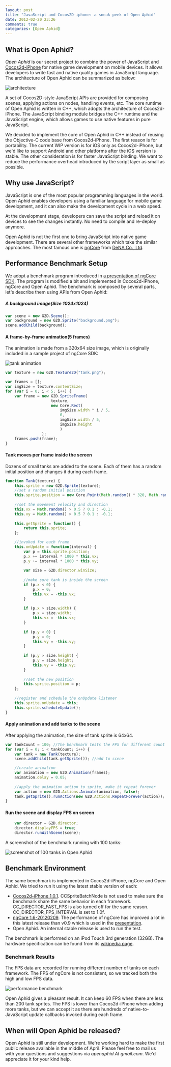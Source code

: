 ```yaml
---
layout: post
title: "JavaScript and Cocos2D-iphone: a sneak peek of Open Aphid"
date: 2012-02-20 23:26
comments: true
categories: [Open Aphid]
---
```

What is Open Aphid?
---------------------
*Open Aphid* is our secret project to combine the power of JavaScript and [Cocos2d-iPhone](http://www.cocos2d-iphone.org/) for native game development on mobile devices. It allows developers to write fast and native quality games in JavaScript language. The architecture of Open Aphid can be summarized as below:

<!-- more -->

![architecture](/images/architecture.jpg "Architecture of Open Aphid")

A set of Cocos2D-style JavaScript APIs are provided for composing scenes, applying actions on nodes, handling events, etc. The core runtime of Open Aphid is written in C++, which adopts the architecture of Cocos2d-iPhone. The JavaScript binding module bridges the C++ runtime and the JavaScript engine, which allows games to use native features in pure JavaScript.

We decided to implement the core of Open Aphid in C++ instead of reusing the Objective-C code base from Cocos2d-iPhone. The first reason is for portability. The current WIP version is for iOS only as Cocos2d-iPhone, but we'd like to support Android and other platforms after the iOS version is stable. The other consideration is for faster JavaScript binding. We want to reduce the performance overhead introduced by the script layer as small as possible.

Why use JavaScript?
-------------------
JavaScript is one of the most popular programming languages in the world. Open Aphid enables developers using a familiar language for mobile game development, and it can also make the development cycle in a web speed. 

At the development stage, developers can save the script and reload it on devices to see the changes instantly. No need to compile and re-deploy anymore.

Open Aphid is not the first one to bring JavaScript into native game development. There are several other frameworks which take the similar approaches. The most famous one is [ngCore](https://developer.mobage.com/) from [DeNA Co., Ltd](http://dena.jp/intl/).

Performance Benchmark Setup
---------------------------
We adopt a benchmark program introduced in [a presentation of ngCore SDK](http://www.slideshare.net/devsumi/17a6smartphone-xplatform). The program is modified a bit and implemented in Cocos2d-iPhone, ngCore and Open Aphid. The benchmark is composed by several parts, let's describe them using APIs from Open Aphid:

##### A background image(Size 1024x1024)
``` javascript
var scene = new G2D.Scene();
var background = new G2D.Sprite("background.png");
scene.addChild(background);
```
#### A frame-by-frame animation(5 frames)
The animation is made from a 320x64 size image, which is originally included in a sample project of ngCore SDK:

![tank animation](/images/tank.png "Tank")
``` javascript
var texture = new G2D.Texture2D("tank.png");

var frames = [];
var imgSize = texture.contentSize;
for (var i = 0; i < 5; i++) {
	var frame = new G2D.SpriteFrame(
					texture, 
					new Core.Rect(
						imgSize.width * i / 5, 
						0, 
						imgSize.width / 5, 
						imgSize.height
						)
				);
	frames.push(frame);
}
```
#### Tank moves per frame inside the screen
Dozens of small tanks are added to the scene. Each of them has a random initial position and changes it during each frame.
``` javascript
function Tank(texture) {
	this.sprite = new G2D.Sprite(texture);
	//set a random initial position
	this.sprite.position = new Core.Point(Math.random() * 320, Math.random() * 480);
	
	//set the movement velocity and direction
	this.vx = Math.random() > 0.5 ? 0.1 : -0.1;
	this.vy = Math.random() > 0.5 ? 0.1 : -0.1;
	
	this.getSprite = function() {
		return this.sprite;
	};

	//invoked for each frame
	this.onUpdate = function(interval) {
		var p = this.sprite.position;
		p.x += interval * 1000 * this.vx;
		p.y += interval * 1000 * this.vy;
		
		var size = G2D.director.winSize;
		
		//make sure tank is inside the screen
		if (p.x < 0) {
			p.x = 0;
			this.vx = -this.vx;
		}
		
		if (p.x > size.width) {
			p.x = size.width;
			this.vx = -this.vx;
		}
		
		if (p.y < 0) {
			p.y = 0;
			this.vy = -this.vy;
		}
		
		if (p.y > size.height) {
			p.y = size.height;
			this.vy = -this.vy;
		}
		
		//set the new position
		this.sprite.position = p;
	};
	
	//register and schedule the onUpdate listener
	this.sprite.onUpdate = this;
	this.sprite.scheduleUpdate();
}
```
#### Apply animation and add tanks to the scene
After applying the animation, the size of tank sprite is 64x64.
```javascript
var tankCount = 100; //The benchmark tests the FPS for different count of tanks
for (var i = 0; i < tankCount; i++) {
	var tank = new Tank(texture);
	scene.addChild(tank.getSprite()); //add to scene

	//create animation
	var animation = new G2D.Animation(frames);
	animation.delay = 0.05;
	
	//apply the animation action to sprite, make it repeat forever
	var action = new G2D.Actions.Animate(animation, false);
	tank.getSprite().runAction(new G2D.Actions.RepeatForever(action));
}
```
#### Run the scene and display FPS on screen
```javascript
	var director = G2D.director;
	director.displayFPS = true;
	director.runWithScene(scene);
```

A screenshot of the benchmark running with 100 tanks:

![screenshot of 100 tanks in Open Aphid](/images/screenshot_openaphid_100tanks.png "Screenshot")

Benchmark Environment
---------------------
The same benchmark is implemented in Cocos2d-iPhone, ngCore and Open Aphid. We tried to run it using the latest stable version of each:

+ [Cocos2d-iPhone 1.0.1](http://www.cocos2d-iphone.org/download). CCSpriteBatchNode is not used to make sure the benchmark share the same behavior in each framework. CC_DIRECTOR_FAST_FPS is also turned off for the same reason. CC_DIRECTOR_FPS_INTERVAL is set to 1.0f.
+ [ngCore 1.6-20120209](https://developer.mobage.com/). The performance of ngCore has improved a lot in this latest release than v0.9 which is used in the [presentation](http://www.slideshare.net/devsumi/17a6smartphone-xplatform).
+ Open Aphid. An internal stable release is used to run the test.

The benchmark is performed on an iPod Touch 3rd generation (32GB). The hardware specification can be found from its [wikipedia page](http://en.wikipedia.org/wiki/IPod_Touch).

### Benchmark Results
The FPS data are recorded for running different number of tanks on each framework. The FPS of ngCore is not consistent, so we tracked both the high and low FPS data.

![performance benchmark](/images/benchmark_01.jpg "Benchmarks")

Open Aphid gives a pleasant result. It can keep 60 FPS when there are less than 200 tank sprites. The FPS is lower than Cocos2d-iPhone when adding more tanks, but we can accept it as there are hundreds of native-to-JavaScript update callbacks invoked during each frame.

When will Open Aphid be released?
---------------------------------
Open Aphid is still under development. We're working hard to make the first public release available in the middle of April. Please feel free to mail us with your questions and suggestions via *openaphid At gmail.com*. We'd appreciate it for your kind help.
